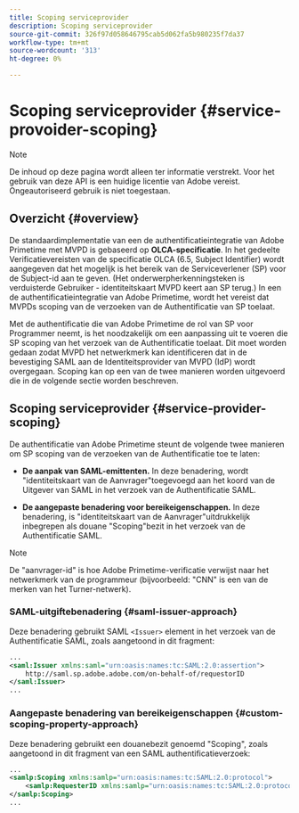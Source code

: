 ```yaml
---
title: Scoping serviceprovider
description: Scoping serviceprovider
source-git-commit: 326f97d058646795cab5d062fa5b980235f7da37
workflow-type: tm+mt
source-wordcount: '313'
ht-degree: 0%

---
```



# Scoping serviceprovider {#service-provoider-scoping}

>[!NOTE]
>
>De inhoud op deze pagina wordt alleen ter informatie verstrekt. Voor het gebruik van deze API is een huidige licentie van Adobe vereist. Ongeautoriseerd gebruik is niet toegestaan.

## Overzicht {#overview}

De standaardimplementatie van een de authentificatieintegratie van Adobe Primetime met MVPD is gebaseerd op **OLCA-specificatie**. In het gedeelte Verificatievereisten van de specificatie OLCA (6.5, Subject Identifier) wordt aangegeven dat het mogelijk is het bereik van de Serviceverlener (SP) voor de Subject-id aan te geven. (Het onderwerpherkenningsteken is verduisterde Gebruiker - identiteitskaart MVPD keert aan SP terug.)  In een de authentificatieintegratie van Adobe Primetime, wordt het vereist dat MVPDs scoping van de verzoeken van de Authentificatie van SP toelaat.

Met de authentificatie die van Adobe Primetime de rol van SP voor Programmer neemt, is het noodzakelijk om een aanpassing uit te voeren die SP scoping van het verzoek van de Authentificatie toelaat.  Dit moet worden gedaan zodat MVPD het netwerkmerk kan identificeren dat in de bevestiging SAML aan de Identiteitsprovider van MVPD (IdP) wordt overgegaan.  Scoping kan op een van de twee manieren worden uitgevoerd die in de volgende sectie worden beschreven.

## Scoping serviceprovider {#service-provider-scoping}

De authentificatie van Adobe Primetime steunt de volgende twee manieren om SP scoping van de verzoeken van de Authentificatie toe te laten:

* **De aanpak van SAML-emittenten.**  In deze benadering, wordt &quot;identiteitskaart van de Aanvrager&quot;toegevoegd aan het koord van de Uitgever van SAML in het verzoek van de Authentificatie SAML.

* **De aangepaste benadering voor bereikeigenschappen.**  In deze benadering, is &quot;identiteitskaart van de Aanvrager&quot;uitdrukkelijk inbegrepen als douane &quot;Scoping&quot;bezit in het verzoek van de Authentificatie SAML.

>[!NOTE]
>
>De &quot;aanvrager-id&quot; is hoe Adobe Primetime-verificatie verwijst naar het netwerkmerk van de programmeur (bijvoorbeeld: &quot;CNN&quot; is een van de merken van het Turner-netwerk).

### SAML-uitgiftebenadering {#saml-issuer-approach}

Deze benadering gebruikt SAML `<Issuer>` element in het verzoek van de Authentificatie SAML, zoals aangetoond in dit fragment:

```xml
...
<saml:Issuer xmlns:saml="urn:oasis:names:tc:SAML:2.0:assertion">
    http://saml.sp.adobe.adobe.com/on-behalf-of/requestorID
</saml:Issuer>
...
```

### Aangepaste benadering van bereikeigenschappen {#custom-scoping-property-approach}

Deze benadering gebruikt een douanebezit genoemd &quot;Scoping&quot;, zoals aangetoond in dit fragment van een SAML authentificatieverzoek:

```xml
...
<samlp:Scoping xmlns:samlp="urn:oasis:names:tc:SAML:2.0:protocol">
    <samlp:RequesterID xmlns:samlp="urn:oasis:names:tc:SAML:2.0:protocol">requestorID</samlp:RequesterID>
</samlp:Scoping>
...
```

<!--
>[!RELATEDINFORMATION]
>* [MVPD Authentication](/help/authentication/authn-usecase.md)
>* **OLCA Specification**
-->